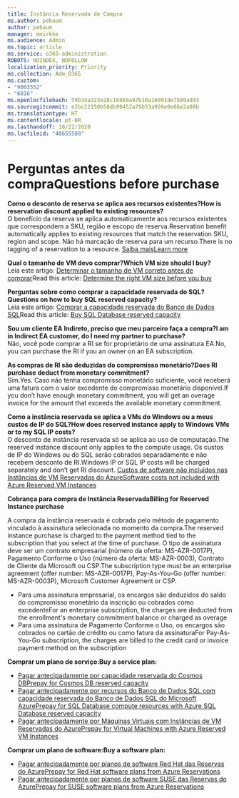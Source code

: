 ```yaml
---
title: Instância Reservada de Compra
ms.author: pebaum
author: pebaum
manager: mnirkhe
ms.audience: Admin
ms.topic: article
ms.service: o365-administration
ROBOTS: NOINDEX, NOFOLLOW
localization_priority: Priority
ms.collection: Adm_O365
ms.custom:
- "9003552"
- "6816"
ms.openlocfilehash: 59b34a323e28c16869a97b10a16091de7b80ad43
ms.sourcegitcommit: e2bc22150b58db99452a79b33a926e0e66e2a98b
ms.translationtype: HT
ms.contentlocale: pt-BR
ms.lasthandoff: 10/22/2020
ms.locfileid: "48655588"
---
```

# <a name="questions-before-purchase"></a><span data-ttu-id="9539b-102">Perguntas antes da compra</span><span class="sxs-lookup"><span data-stu-id="9539b-102">Questions before purchase</span></span>

<span data-ttu-id="9539b-103">**Como o desconto de reserva se aplica aos recursos existentes?**</span><span class="sxs-lookup"><span data-stu-id="9539b-103">**How is reservation discount applied to existing resources?**</span></span>  
<span data-ttu-id="9539b-104">O benefício da reserva se aplica automaticamente aos recursos existentes que correspondem a SKU, região e escopo de reserva.</span><span class="sxs-lookup"><span data-stu-id="9539b-104">Reservation benefit automatically applies to existing resources that match the reservation SKU, region and scope.</span></span> <span data-ttu-id="9539b-105">Não há marcação de reserva para um recurso.</span><span class="sxs-lookup"><span data-stu-id="9539b-105">There is no tagging of a reservation to a resource.</span></span> [<span data-ttu-id="9539b-106">Saiba mais</span><span class="sxs-lookup"><span data-stu-id="9539b-106">Learn more</span></span>](https://docs.microsoft.com/azure/cost-management-billing/reservations/save-compute-costs-reservations?WT.mc_id=Portal-Microsoft_Azure_Support#how-reservation-discount-is-applied) 

<span data-ttu-id="9539b-107">**Qual o tamanho de VM devo comprar?**</span><span class="sxs-lookup"><span data-stu-id="9539b-107">**Which VM size should I buy?**</span></span>  
<span data-ttu-id="9539b-108">Leia este artigo: [Determinar o tamanho de VM correto antes de comprar](https://docs.microsoft.com/azure/virtual-machines/windows/prepay-reserved-vm-instances?toc=/azure/billing/TOC.json&WT.mc_id=Portal-Microsoft_Azure_Support#determine-the-right-vm-size-before-you-buy)</span><span class="sxs-lookup"><span data-stu-id="9539b-108">Read this article: [Determine the right VM size before you buy](https://docs.microsoft.com/azure/virtual-machines/windows/prepay-reserved-vm-instances?toc=/azure/billing/TOC.json&WT.mc_id=Portal-Microsoft_Azure_Support#determine-the-right-vm-size-before-you-buy)</span></span>

<span data-ttu-id="9539b-109">**Perguntas sobre como comprar a capacidade reservada do SQL?**</span><span class="sxs-lookup"><span data-stu-id="9539b-109">**Questions on how to buy SQL reserved capacity?**</span></span>  
<span data-ttu-id="9539b-110">Leia este artigo: [Comprar a capacidade reservada do Banco de Dados SQL](https://docs.microsoft.com/azure/sql-database/sql-database-reserved-capacity?toc=/azure/billing/TOC.json&WT.mc_id=Portal-Microsoft_Azure_Support#buy-sql-database-reserved-capacity)</span><span class="sxs-lookup"><span data-stu-id="9539b-110">Read this article: [Buy SQL Database reserved capacity](https://docs.microsoft.com/azure/sql-database/sql-database-reserved-capacity?toc=/azure/billing/TOC.json&WT.mc_id=Portal-Microsoft_Azure_Support#buy-sql-database-reserved-capacity)</span></span>

<span data-ttu-id="9539b-111">**Sou um cliente EA Indireto, preciso que meu parceiro faça a compra?**</span><span class="sxs-lookup"><span data-stu-id="9539b-111">**I am in Indirect EA customer, do I need my partner to purchase?**</span></span>  
<span data-ttu-id="9539b-112">Não, você pode comprar a RI se for proprietário de uma assinatura EA.</span><span class="sxs-lookup"><span data-stu-id="9539b-112">No, you can purchase the RI if you an owner on an EA subscription.</span></span>

<span data-ttu-id="9539b-113">**As compras de RI são deduzidas do compromisso monetário?**</span><span class="sxs-lookup"><span data-stu-id="9539b-113">**Does RI purchase deduct from monetary commitment?**</span></span>  
<span data-ttu-id="9539b-114">Sim.</span><span class="sxs-lookup"><span data-stu-id="9539b-114">Yes.</span></span> <span data-ttu-id="9539b-115">Caso não tenha compromisso monetário suficiente, você receberá uma fatura com o valor excedente do compromisso monetário disponível.</span><span class="sxs-lookup"><span data-stu-id="9539b-115">If you don’t have enough monetary commitment, you will get an overage invoice for the amount that exceeds the available monetary commitment.</span></span>

<span data-ttu-id="9539b-116">**Como a instância reservada se aplica a VMs do Windows ou a meus custos de IP do SQL?**</span><span class="sxs-lookup"><span data-stu-id="9539b-116">**How does reserved instance apply to Windows VMs or to my SQL IP costs?**</span></span>  
<span data-ttu-id="9539b-117">O desconto de instância reservada só se aplica ao uso de computação.</span><span class="sxs-lookup"><span data-stu-id="9539b-117">The reserved instance discount only applies to the compute usage.</span></span> <span data-ttu-id="9539b-118">Os custos de IP do Windows ou do SQL serão cobrados separadamente e não recebem desconto de RI.</span><span class="sxs-lookup"><span data-stu-id="9539b-118">Windows IP or SQL IP costs will be charged separately and don’t get RI discount.</span></span> [<span data-ttu-id="9539b-119">Custos de software não incluídos nas Instâncias de VM Reservadas do Azure</span><span class="sxs-lookup"><span data-stu-id="9539b-119">Software costs not included with Azure Reserved VM Instances</span></span>](https://docs.microsoft.com/azure/billing/billing-reserved-instance-windows-software-costs?WT.mc_id=Portal-Microsoft_Azure_Support)  
      
<span data-ttu-id="9539b-120">**Cobrança para compra de Instância Reservada**</span><span class="sxs-lookup"><span data-stu-id="9539b-120">**Billing for Reserved Instance purchase**</span></span>  
      
<span data-ttu-id="9539b-121">A compra da instância reservada é cobrada pelo método de pagamento vinculado à assinatura selecionada no momento da compra.</span><span class="sxs-lookup"><span data-stu-id="9539b-121">The reserved instance purchase is charged to the payment method tied to the subscription that you select at the time of purchase.</span></span> <span data-ttu-id="9539b-122">O tipo de assinatura deve ser um contrato empresarial (número da oferta: MS-AZR-0017P), Pagamento Conforme o Uso (número da oferta: MS-AZR-0003), Contrato de Cliente da Microsoft ou CSP.</span><span class="sxs-lookup"><span data-stu-id="9539b-122">The subscription type must be an enterprise agreement (offer number: MS-AZR-0017P), Pay-As-You-Go (offer number: MS-AZR-0003P), Microsoft Customer Agreement or CSP.</span></span>

-   <span data-ttu-id="9539b-123">Para uma assinatura empresarial, os encargos são deduzidos do saldo do compromisso monetário da inscrição ou cobrados como excedente</span><span class="sxs-lookup"><span data-stu-id="9539b-123">For an enterprise subscription, the charges are deducted from the enrollment's monetary commitment balance or charged as overage</span></span>
-   <span data-ttu-id="9539b-124">Para uma assinatura de Pagamento Conforme o Uso, os encargos são cobrados no cartão de crédito ou como fatura da assinatura</span><span class="sxs-lookup"><span data-stu-id="9539b-124">For Pay-As-You-Go subscription, the charges are billed to the credit card or invoice payment method on the subscription</span></span>

<span data-ttu-id="9539b-125">**Comprar um plano de serviço:**</span><span class="sxs-lookup"><span data-stu-id="9539b-125">**Buy a service plan:**</span></span>

-   [<span data-ttu-id="9539b-126">Pagar antecipadamente por capacidade reservada do Cosmos DB</span><span class="sxs-lookup"><span data-stu-id="9539b-126">Prepay for Cosmos DB reserved capacity</span></span>](https://docs.microsoft.com/azure/cosmos-db/cosmos-db-reserved-capacity?WT.mc_id=Portal-Microsoft_Azure_Support)
-   [<span data-ttu-id="9539b-127">Pagar antecipadamente por recursos do Banco de Dados SQL com capacidade reservada do Banco de Dados SQL do Microsoft Azure</span><span class="sxs-lookup"><span data-stu-id="9539b-127">Prepay for SQL Database compute resources with Azure SQL Database reserved capacity</span></span>](https://docs.microsoft.com/azure/sql-database/sql-database-reserved-capacity?WT.mc_id=Portal-Microsoft_Azure_Support)
-   [<span data-ttu-id="9539b-128">Pagar antecipadamente por Máquinas Virtuais com Instâncias de VM Reservadas do Azure</span><span class="sxs-lookup"><span data-stu-id="9539b-128">Prepay for Virtual Machines with Azure Reserved VM Instances</span></span>](https://docs.microsoft.com/azure/virtual-machines/windows/prepay-reserved-vm-instances?WT.mc_id=Portal-Microsoft_Azure_Support)

<span data-ttu-id="9539b-129">**Comprar um plano de software:**</span><span class="sxs-lookup"><span data-stu-id="9539b-129">**Buy a software plan:**</span></span>

-   [<span data-ttu-id="9539b-130">Pagar antecipadamente por planos de software Red Hat das Reservas do Azure</span><span class="sxs-lookup"><span data-stu-id="9539b-130">Prepay for Red Hat software plans from Azure Reservations</span></span>](https://docs.microsoft.com/azure/virtual-machines/linux/prepay-rhel-software-charges?WT.mc_id=Portal-Microsoft_Azure_Support)
-   [<span data-ttu-id="9539b-131">Pagar antecipadamente por planos de software SUSE das Reservas do Azure</span><span class="sxs-lookup"><span data-stu-id="9539b-131">Prepay for SUSE software plans from Azure Reservations</span></span>](https://docs.microsoft.com/azure/virtual-machines/linux/prepay-suse-software-charges?WT.mc_id=Portal-Microsoft_Azure_Support)